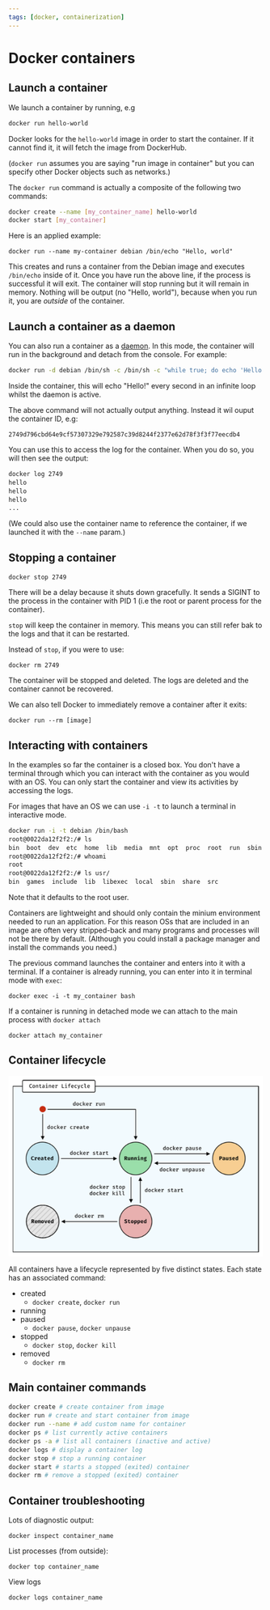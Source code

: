 ```yaml
---
tags: [docker, containerization]
---
```


# Docker containers

## Launch a container

We launch a container by running, e.g

```sh
docker run hello-world
```

Docker looks for the `hello-world` image in order to start the container. If it
cannot find it, it will fetch the image from DockerHub.

(`docker run` assumes you are saying "run image in container" but you can
specify other Docker objects such as networks.)

The `docker run` command is actually a composite of the following two commands:

```sh
docker create --name [my_container_name] hello-world
docker start [my_container]
```

Here is an applied example:

```
docker run --name my-container debian /bin/echo "Hello, world"
```

This creates and runs a container from the Debian image and executes `/bin/echo`
inside of it. Once you have run the above line, if the process is successful it
will exit. The container will stop running but it will remain in memory. Nothing
will be output (no "Hello, world"), because when you run it, you are _outside_
of the container.

## Launch a container as a daemon

You can also run a container as a [daemon](). In this mode, the container will
run in the background and detach from the console. For example:

```sh
docker run -d debian /bin/sh -c /bin/sh -c "while true; do echo 'Hello!'; sleep 1; done"
```

Inside the container, this will echo "Hello!" every second in an infinite loop
whilst the daemon is active.

The above command will not actually output anything. Instead it wil ouput the
container ID, e.g:

```
2749d796cbd64e9cf57307329e792587c39d8244f2377e62d78f3f3f77eecdb4
```

You can use this to access the log for the container. When you do so, you will
then see the output:

```sh
docker log 2749
hello
hello
hello
...
```

(We could also use the container name to reference the container, if we launched
it with the `--name` param.)

## Stopping a container

```
docker stop 2749
```

There will be a delay because it shuts down gracefully. It sends a SIGINT to the
process in the container with PID 1 (i.e the root or parent process for the
container).

`stop` will keep the container in memory. This means you can still refer bak to
the logs and that it can be restarted.

Instead of `stop`, if you were to use:

```
docker rm 2749
```

The container will be stopped and deleted. The logs are deleted and the
container cannot be recovered.

We can also tell Docker to immediately remove a container after it exits:

```
docker run --rm [image]
```

## Interacting with containers

In the examples so far the container is a closed box. You don't have a terminal
through which you can interact with the container as you would with an OS. You
can only start the container and view its activities by accessing the logs.

For images that have an OS we can use `-i -t` to launch a terminal in
interactive mode.

```sh
docker run -i -t debian /bin/bash
root@0022da12f2f2:/# ls
bin  boot  dev	etc  home  lib	media  mnt  opt  proc  root  run  sbin	srv  sys  tmp  usr  var
root@0022da12f2f2:/# whoami
root
root@0022da12f2f2:/# ls usr/
bin  games  include  lib  libexec  local  sbin	share  src
```

Note that it defaults to the root user.

Containers are lightweight and should only contain the minium environment needed
to run an application. For this reason OSs that are included in an image are
often very stripped-back and many programs and processes will not be there by
default. (Although you could install a package manager and install the commands
you need.)

The previous command launches the container and enters into it with a terminal.
If a container is already running, you can enter into it in terminal mode with
`exec`:

```
docker exec -i -t my_container bash
```

If a container is running in detached mode we can attach to the main process
with `docker attach`

```
docker attach my_container
```

## Container lifecycle

![](/static/container-lifecycle.png)

All containers have a lifecycle represented by five distinct states. Each state
has an associated command:

- created
  - `docker create`, `docker run`
- running
- paused
  - `docker pause`, `docker unpause`
- stopped
  - `docker stop`, `docker kill`
- removed
  - `docker rm`

## Main container commands

```sh
docker create # create container from image
docker run # create and start container from image
docker run --name # add custom name for container
docker ps # list currently active containers
docker ps -a # list all containers (inactive and active)
docker logs # display a container log
docker stop # stop a running container
docker start # starts a stopped (exited) container
docker rm # remove a stopped (exited) container
```

## Container troubleshooting

Lots of diagnostic output:

```
docker inspect container_name
```

List processes (from outside):

```
docker top container_name
```

View logs

```
docker logs container_name
```
